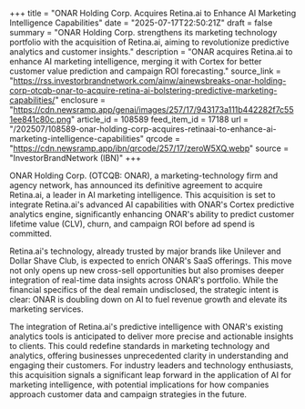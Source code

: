 +++
title = "ONAR Holding Corp. Acquires Retina.ai to Enhance AI Marketing Intelligence Capabilities"
date = "2025-07-17T22:50:21Z"
draft = false
summary = "ONAR Holding Corp. strengthens its marketing technology portfolio with the acquisition of Retina.ai, aiming to revolutionize predictive analytics and customer insights."
description = "ONAR acquires Retina.ai to enhance AI marketing intelligence, merging it with Cortex for better customer value prediction and campaign ROI forecasting."
source_link = "https://rss.investorbrandnetwork.com/ainw/ainewsbreaks-onar-holding-corp-otcqb-onar-to-acquire-retina-ai-bolstering-predictive-marketing-capabilities/"
enclosure = "https://cdn.newsramp.app/genai/images/257/17/943173a111b442282f7c551ee841c80c.png"
article_id = 108589
feed_item_id = 17188
url = "/202507/108589-onar-holding-corp-acquires-retinaai-to-enhance-ai-marketing-intelligence-capabilities"
qrcode = "https://cdn.newsramp.app/ibn/qrcode/257/17/zeroW5XQ.webp"
source = "InvestorBrandNetwork (IBN)"
+++

<p>ONAR Holding Corp. (OTCQB: ONAR), a marketing-technology firm and agency network, has announced its definitive agreement to acquire Retina.ai, a leader in AI marketing intelligence. This acquisition is set to integrate Retina.ai's advanced AI capabilities with ONAR's Cortex predictive analytics engine, significantly enhancing ONAR's ability to predict customer lifetime value (CLV), churn, and campaign ROI before ad spend is committed.</p><p>Retina.ai's technology, already trusted by major brands like Unilever and Dollar Shave Club, is expected to enrich ONAR's SaaS offerings. This move not only opens up new cross-sell opportunities but also promises deeper integration of real-time data insights across ONAR's portfolio. While the financial specifics of the deal remain undisclosed, the strategic intent is clear: ONAR is doubling down on AI to fuel revenue growth and elevate its marketing services.</p><p>The integration of Retina.ai's predictive intelligence with ONAR's existing analytics tools is anticipated to deliver more precise and actionable insights to clients. This could redefine standards in marketing technology and analytics, offering businesses unprecedented clarity in understanding and engaging their customers. For industry leaders and technology enthusiasts, this acquisition signals a significant leap forward in the application of AI for marketing intelligence, with potential implications for how companies approach customer data and campaign strategies in the future.</p>
